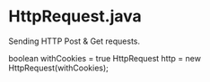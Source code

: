 # HttpRequest.java
Sending HTTP Post &amp; Get requests.

boolean withCookies = true
HttpRequest http = new HttpRequest(withCookies);
